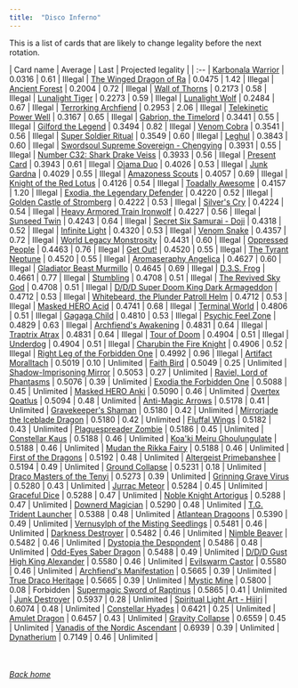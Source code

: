 ```yaml
---
title:  "Disco Inferno"
---
```


This is a list of cards that are likely to change legality before the next rotation.

| Card name | Average | Last | Projected legality |
| :-- |
[Karbonala Warrior](https://db.ygoprodeck.com/card/?search=Karbonala%20Warrior) | 0.0316 | 0.61 | Illegal |
[The Winged Dragon of Ra](https://db.ygoprodeck.com/card/?search=The%20Winged%20Dragon%20of%20Ra) | 0.0475 | 1.42 | Illegal |
[Ancient Forest](https://db.ygoprodeck.com/card/?search=Ancient%20Forest) | 0.2004 | 0.72 | Illegal |
[Wall of Thorns](https://db.ygoprodeck.com/card/?search=Wall%20of%20Thorns) | 0.2173 | 0.58 | Illegal |
[Lunalight Tiger](https://db.ygoprodeck.com/card/?search=Lunalight%20Tiger) | 0.2273 | 0.59 | Illegal |
[Lunalight Wolf](https://db.ygoprodeck.com/card/?search=Lunalight%20Wolf) | 0.2484 | 0.67 | Illegal |
[Terrorking Archfiend](https://db.ygoprodeck.com/card/?search=Terrorking%20Archfiend) | 0.2953 | 2.06 | Illegal |
[Telekinetic Power Well](https://db.ygoprodeck.com/card/?search=Telekinetic%20Power%20Well) | 0.3167 | 0.65 | Illegal |
[Gabrion, the Timelord](https://db.ygoprodeck.com/card/?search=Gabrion,%20the%20Timelord) | 0.3441 | 0.55 | Illegal |
[Gilford the Legend](https://db.ygoprodeck.com/card/?search=Gilford%20the%20Legend) | 0.3494 | 0.82 | Illegal |
[Venom Cobra](https://db.ygoprodeck.com/card/?search=Venom%20Cobra) | 0.3541 | 0.56 | Illegal |
[Super Soldier Ritual](https://db.ygoprodeck.com/card/?search=Super%20Soldier%20Ritual) | 0.3549 | 0.60 | Illegal |
[Leghul](https://db.ygoprodeck.com/card/?search=Leghul) | 0.3843 | 0.60 | Illegal |
[Swordsoul Supreme Sovereign - Chengying](https://db.ygoprodeck.com/card/?search=Swordsoul%20Supreme%20Sovereign%20-%20Chengying) | 0.3931 | 0.55 | Illegal |
[Number C32: Shark Drake Veiss](https://db.ygoprodeck.com/card/?search=Number%20C32:%20Shark%20Drake%20Veiss) | 0.3933 | 0.56 | Illegal |
[Present Card](https://db.ygoprodeck.com/card/?search=Present%20Card) | 0.3943 | 0.61 | Illegal |
[Ojama Duo](https://db.ygoprodeck.com/card/?search=Ojama%20Duo) | 0.4026 | 0.53 | Illegal |
[Junk Gardna](https://db.ygoprodeck.com/card/?search=Junk%20Gardna) | 0.4029 | 0.55 | Illegal |
[Amazoness Scouts](https://db.ygoprodeck.com/card/?search=Amazoness%20Scouts) | 0.4057 | 0.69 | Illegal |
[Knight of the Red Lotus](https://db.ygoprodeck.com/card/?search=Knight%20of%20the%20Red%20Lotus) | 0.4126 | 0.54 | Illegal |
[Toadally Awesome](https://db.ygoprodeck.com/card/?search=Toadally%20Awesome) | 0.4157 | 1.20 | Illegal |
[Exodia, the Legendary Defender](https://db.ygoprodeck.com/card/?search=Exodia,%20the%20Legendary%20Defender) | 0.4220 | 0.52 | Illegal |
[Golden Castle of Stromberg](https://db.ygoprodeck.com/card/?search=Golden%20Castle%20of%20Stromberg) | 0.4222 | 0.53 | Illegal |
[Silver's Cry](https://db.ygoprodeck.com/card/?search=Silver's%20Cry) | 0.4224 | 0.54 | Illegal |
[Heavy Armored Train Ironwolf](https://db.ygoprodeck.com/card/?search=Heavy%20Armored%20Train%20Ironwolf) | 0.4227 | 0.56 | Illegal |
[Sunseed Twin](https://db.ygoprodeck.com/card/?search=Sunseed%20Twin) | 0.4243 | 0.64 | Illegal |
[Secret Six Samurai - Doji](https://db.ygoprodeck.com/card/?search=Secret%20Six%20Samurai%20-%20Doji) | 0.4318 | 0.52 | Illegal |
[Infinite Light](https://db.ygoprodeck.com/card/?search=Infinite%20Light) | 0.4320 | 0.53 | Illegal |
[Venom Snake](https://db.ygoprodeck.com/card/?search=Venom%20Snake) | 0.4357 | 0.72 | Illegal |
[World Legacy Monstrosity](https://db.ygoprodeck.com/card/?search=World%20Legacy%20Monstrosity) | 0.4431 | 0.60 | Illegal |
[Oppressed People](https://db.ygoprodeck.com/card/?search=Oppressed%20People) | 0.4463 | 0.76 | Illegal |
[Get Out!](https://db.ygoprodeck.com/card/?search=Get%20Out!) | 0.4520 | 0.55 | Illegal |
[The Tyrant Neptune](https://db.ygoprodeck.com/card/?search=The%20Tyrant%20Neptune) | 0.4520 | 0.55 | Illegal |
[Aromaseraphy Angelica](https://db.ygoprodeck.com/card/?search=Aromaseraphy%20Angelica) | 0.4627 | 0.60 | Illegal |
[Gladiator Beast Murmillo](https://db.ygoprodeck.com/card/?search=Gladiator%20Beast%20Murmillo) | 0.4645 | 0.69 | Illegal |
[D.3.S. Frog](https://db.ygoprodeck.com/card/?search=D.3.S.%20Frog) | 0.4661 | 0.77 | Illegal |
[Stumbling](https://db.ygoprodeck.com/card/?search=Stumbling) | 0.4708 | 0.51 | Illegal |
[The Revived Sky God](https://db.ygoprodeck.com/card/?search=The%20Revived%20Sky%20God) | 0.4708 | 0.51 | Illegal |
[D/D/D Super Doom King Dark Armageddon](https://db.ygoprodeck.com/card/?search=D/D/D%20Super%20Doom%20King%20Dark%20Armageddon) | 0.4712 | 0.53 | Illegal |
[Whitebeard, the Plunder Patroll Helm](https://db.ygoprodeck.com/card/?search=Whitebeard,%20the%20Plunder%20Patroll%20Helm) | 0.4712 | 0.53 | Illegal |
[Masked HERO Acid](https://db.ygoprodeck.com/card/?search=Masked%20HERO%20Acid) | 0.4741 | 0.68 | Illegal |
[Terminal World](https://db.ygoprodeck.com/card/?search=Terminal%20World) | 0.4806 | 0.51 | Illegal |
[Gagaga Child](https://db.ygoprodeck.com/card/?search=Gagaga%20Child) | 0.4810 | 0.53 | Illegal |
[Psychic Feel Zone](https://db.ygoprodeck.com/card/?search=Psychic%20Feel%20Zone) | 0.4829 | 0.63 | Illegal |
[Archfiend's Awakening](https://db.ygoprodeck.com/card/?search=Archfiend's%20Awakening) | 0.4831 | 0.64 | Illegal |
[Traptrix Atrax](https://db.ygoprodeck.com/card/?search=Traptrix%20Atrax) | 0.4831 | 0.64 | Illegal |
[Tour of Doom](https://db.ygoprodeck.com/card/?search=Tour%20of%20Doom) | 0.4904 | 0.51 | Illegal |
[Underdog](https://db.ygoprodeck.com/card/?search=Underdog) | 0.4904 | 0.51 | Illegal |
[Charubin the Fire Knight](https://db.ygoprodeck.com/card/?search=Charubin%20the%20Fire%20Knight) | 0.4906 | 0.52 | Illegal |
[Right Leg of the Forbidden One](https://db.ygoprodeck.com/card/?search=Right%20Leg%20of%20the%20Forbidden%20One) | 0.4992 | 0.96 | Illegal |
[Artifact Moralltach](https://db.ygoprodeck.com/card/?search=Artifact%20Moralltach) | 0.5019 | 0.10 | Unlimited |
[Faith Bird](https://db.ygoprodeck.com/card/?search=Faith%20Bird) | 0.5049 | 0.25 | Unlimited |
[Shadow-Imprisoning Mirror](https://db.ygoprodeck.com/card/?search=Shadow-Imprisoning%20Mirror) | 0.5053 | 0.27 | Unlimited |
[Raviel, Lord of Phantasms](https://db.ygoprodeck.com/card/?search=Raviel,%20Lord%20of%20Phantasms) | 0.5076 | 0.39 | Unlimited |
[Exodia the Forbidden One](https://db.ygoprodeck.com/card/?search=Exodia%20the%20Forbidden%20One) | 0.5088 | 0.45 | Unlimited |
[Masked HERO Anki](https://db.ygoprodeck.com/card/?search=Masked%20HERO%20Anki) | 0.5090 | 0.46 | Unlimited |
[Overtex Qoatlus](https://db.ygoprodeck.com/card/?search=Overtex%20Qoatlus) | 0.5094 | 0.48 | Unlimited |
[Anti-Magic Arrows](https://db.ygoprodeck.com/card/?search=Anti-Magic%20Arrows) | 0.5178 | 0.41 | Unlimited |
[Gravekeeper's Shaman](https://db.ygoprodeck.com/card/?search=Gravekeeper's%20Shaman) | 0.5180 | 0.42 | Unlimited |
[Mirrorjade the Iceblade Dragon](https://db.ygoprodeck.com/card/?search=Mirrorjade%20the%20Iceblade%20Dragon) | 0.5180 | 0.42 | Unlimited |
[Fluffal Wings](https://db.ygoprodeck.com/card/?search=Fluffal%20Wings) | 0.5182 | 0.43 | Unlimited |
[Plaguespreader Zombie](https://db.ygoprodeck.com/card/?search=Plaguespreader%20Zombie) | 0.5186 | 0.45 | Unlimited |
[Constellar Kaus](https://db.ygoprodeck.com/card/?search=Constellar%20Kaus) | 0.5188 | 0.46 | Unlimited |
[Koa'ki Meiru Ghoulungulate](https://db.ygoprodeck.com/card/?search=Koa'ki%20Meiru%20Ghoulungulate) | 0.5188 | 0.46 | Unlimited |
[Mudan the Rikka Fairy](https://db.ygoprodeck.com/card/?search=Mudan%20the%20Rikka%20Fairy) | 0.5188 | 0.46 | Unlimited |
[First of the Dragons](https://db.ygoprodeck.com/card/?search=First%20of%20the%20Dragons) | 0.5192 | 0.48 | Unlimited |
[Altergeist Primebanshee](https://db.ygoprodeck.com/card/?search=Altergeist%20Primebanshee) | 0.5194 | 0.49 | Unlimited |
[Ground Collapse](https://db.ygoprodeck.com/card/?search=Ground%20Collapse) | 0.5231 | 0.18 | Unlimited |
[Draco Masters of the Tenyi](https://db.ygoprodeck.com/card/?search=Draco%20Masters%20of%20the%20Tenyi) | 0.5273 | 0.39 | Unlimited |
[Grinning Grave Virus](https://db.ygoprodeck.com/card/?search=Grinning%20Grave%20Virus) | 0.5280 | 0.43 | Unlimited |
[Jurrac Meteor](https://db.ygoprodeck.com/card/?search=Jurrac%20Meteor) | 0.5284 | 0.45 | Unlimited |
[Graceful Dice](https://db.ygoprodeck.com/card/?search=Graceful%20Dice) | 0.5288 | 0.47 | Unlimited |
[Noble Knight Artorigus](https://db.ygoprodeck.com/card/?search=Noble%20Knight%20Artorigus) | 0.5288 | 0.47 | Unlimited |
[Downerd Magician](https://db.ygoprodeck.com/card/?search=Downerd%20Magician) | 0.5290 | 0.48 | Unlimited |
[T.G. Trident Launcher](https://db.ygoprodeck.com/card/?search=T.G.%20Trident%20Launcher) | 0.5388 | 0.48 | Unlimited |
[Atlantean Dragoons](https://db.ygoprodeck.com/card/?search=Atlantean%20Dragoons) | 0.5390 | 0.49 | Unlimited |
[Vernusylph of the Misting Seedlings](https://db.ygoprodeck.com/card/?search=Vernusylph%20of%20the%20Misting%20Seedlings) | 0.5481 | 0.46 | Unlimited |
[Darkness Destroyer](https://db.ygoprodeck.com/card/?search=Darkness%20Destroyer) | 0.5482 | 0.46 | Unlimited |
[Nimble Beaver](https://db.ygoprodeck.com/card/?search=Nimble%20Beaver) | 0.5482 | 0.46 | Unlimited |
[Dystopia the Despondent](https://db.ygoprodeck.com/card/?search=Dystopia%20the%20Despondent) | 0.5486 | 0.48 | Unlimited |
[Odd-Eyes Saber Dragon](https://db.ygoprodeck.com/card/?search=Odd-Eyes%20Saber%20Dragon) | 0.5488 | 0.49 | Unlimited |
[D/D/D Gust High King Alexander](https://db.ygoprodeck.com/card/?search=D/D/D%20Gust%20High%20King%20Alexander) | 0.5580 | 0.46 | Unlimited |
[Evilswarm Castor](https://db.ygoprodeck.com/card/?search=Evilswarm%20Castor) | 0.5580 | 0.46 | Unlimited |
[Archfiend's Manifestation](https://db.ygoprodeck.com/card/?search=Archfiend's%20Manifestation) | 0.5665 | 0.39 | Unlimited |
[True Draco Heritage](https://db.ygoprodeck.com/card/?search=True%20Draco%20Heritage) | 0.5665 | 0.39 | Unlimited |
[Mystic Mine](https://db.ygoprodeck.com/card/?search=Mystic%20Mine) | 0.5800 | 0.08 | Forbidden |
[Supermagic Sword of Raptinus](https://db.ygoprodeck.com/card/?search=Supermagic%20Sword%20of%20Raptinus) | 0.5865 | 0.41 | Unlimited |
[Junk Destroyer](https://db.ygoprodeck.com/card/?search=Junk%20Destroyer) | 0.5937 | 0.28 | Unlimited |
[Spiritual Light Art - Hijiri](https://db.ygoprodeck.com/card/?search=Spiritual%20Light%20Art%20-%20Hijiri) | 0.6074 | 0.48 | Unlimited |
[Constellar Hyades](https://db.ygoprodeck.com/card/?search=Constellar%20Hyades) | 0.6421 | 0.25 | Unlimited |
[Amulet Dragon](https://db.ygoprodeck.com/card/?search=Amulet%20Dragon) | 0.6457 | 0.43 | Unlimited |
[Gravity Collapse](https://db.ygoprodeck.com/card/?search=Gravity%20Collapse) | 0.6559 | 0.45 | Unlimited |
[Vanadis of the Nordic Ascendant](https://db.ygoprodeck.com/card/?search=Vanadis%20of%20the%20Nordic%20Ascendant) | 0.6939 | 0.39 | Unlimited |
[Dynatherium](https://db.ygoprodeck.com/card/?search=Dynatherium) | 0.7149 | 0.46 | Unlimited |

<br>

###### [Back home](index)